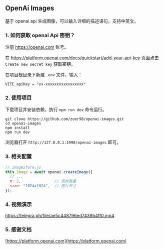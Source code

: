 ## OpenAi Images

基于 openai api 生成图像，可以输入详细的描述语句，支持中英文。

### 1. 如何获取 openai Api 密钥？

注册 https://openai.com 账号。

在 https://platform.openai.com/docs/quickstart/add-your-api-key 页面点击 `Create new secret key` 获取密钥。

在项目根目录下新建 `.env` 文件，输入：

```env
VITE_apiKey = "xx-xxxxxxxxxxxxxxxxx"
```

### 2. 使用项目

下载项目并安装依赖，执行 `npm run dev` 命令运行。

```
git clone https://github.com/zoer98/openai-images.git
cd openai-images
npm install
npm run dev
```

浏览器打开 `http://127.0.0.1:1998/openai-images` 即可。

### 3. 相关配置

```js
// ImageStore.js
this.image = await openai.createImage({
  // ...
  n: 2,               // 图片数量
  size: "1024x1024",  // 图片尺寸
});
```

### 4. 视频演示

https://telegra.ph/file/ae5c448796ed7439b4ff0.mp4


### 5. 感谢文档

[https://platform.openai.com](https://platform.openai.com)